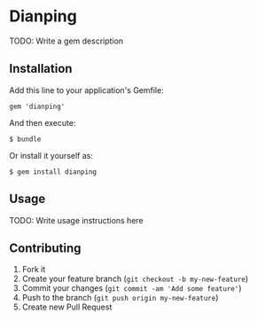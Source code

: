 # Dianping

TODO: Write a gem description

## Installation

Add this line to your application's Gemfile:

    gem 'dianping'

And then execute:

    $ bundle

Or install it yourself as:

    $ gem install dianping

## Usage

TODO: Write usage instructions here

## Contributing

1. Fork it
2. Create your feature branch (`git checkout -b my-new-feature`)
3. Commit your changes (`git commit -am 'Add some feature'`)
4. Push to the branch (`git push origin my-new-feature`)
5. Create new Pull Request
